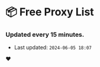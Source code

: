 # :package: Free Proxy List
### Updated every 15 minutes.

- Last updated: `2024-06-05 18:07`

:heart:

